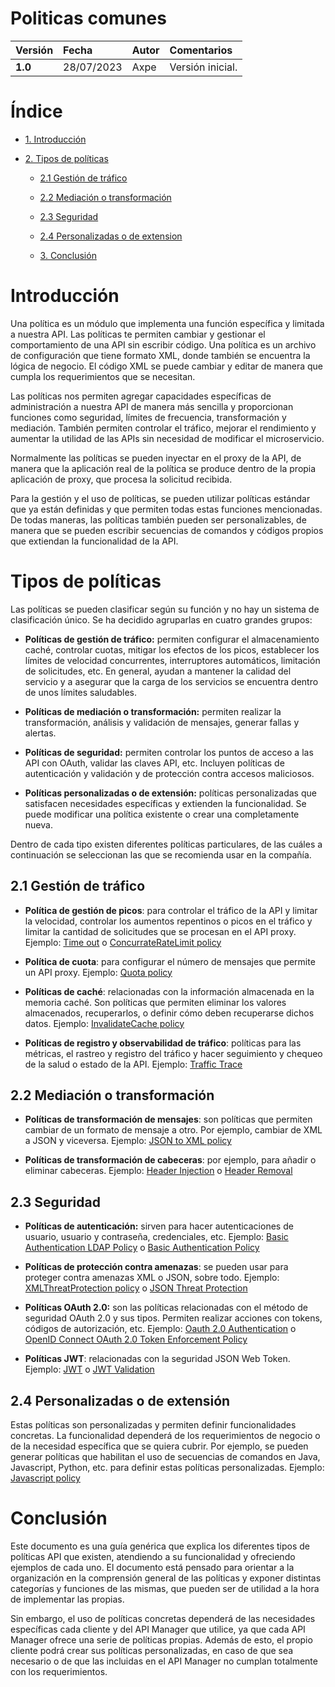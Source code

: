 
#  **Politicas comunes**
|**Versión**|**Fecha**|**Autor**|**Comentarios**|
| :- | :- | :- | :- |
|**1.0**|28/07/2023|Axpe|Versión inicial.|



# Índice 

- [1. Introducción](#introducción)

- [2. Tipos de políticas](#tipos-de-políticas)

    - [2.1 Gestión de tráfico](#gestión-de-tráfico)

    - [2.2 Mediación o transformación](#mediación-o-transformación) 

    - [2.3 Seguridad ](#seguridad)

    - [2.4 Personalizadas o de extension](#personalizadas-o-de-extensión)

    - [3. Conclusión ](#conclusión)






<a id="introducción"></a>

# Introducción

Una política es un módulo que implementa una función específica y
limitada a nuestra API. Las políticas te permiten cambiar y gestionar el
comportamiento de una API sin escribir código. Una política es un
archivo de configuración que tiene formato XML, donde también se
encuentra la lógica de negocio. El código XML se puede cambiar y editar
de manera que cumpla los requerimientos que se necesitan.

Las políticas nos permiten agregar capacidades específicas de
administración a nuestra API de manera más sencilla y proporcionan
funciones como seguridad, límites de frecuencia, transformación y
mediación. También permiten controlar el tráfico, mejorar el rendimiento
y aumentar la utilidad de las APIs sin necesidad de modificar el
microservicio.

Normalmente las políticas se pueden inyectar en el proxy de la API, de
manera que la aplicación real de la política se produce dentro de la
propia aplicación de proxy, que procesa la solicitud recibida.

Para la gestión y el uso de políticas, se pueden utilizar políticas
estándar que ya están definidas y que permiten todas estas funciones
mencionadas. De todas maneras, las políticas también pueden ser
personalizables, de manera que se pueden escribir secuencias de comandos
y códigos propios que extiendan la funcionalidad de la API.


<a id="tipos-de-políticas"></a>

# Tipos de políticas

Las políticas se pueden clasificar según su función y no hay un sistema
de clasificación único. Se ha decidido agruparlas en cuatro grandes
grupos:

 - **Políticas de gestión de tráfico:** permiten configurar el
almacenamiento caché, controlar cuotas, mitigar los efectos de los
picos, establecer los límites de velocidad concurrentes, interruptores
automáticos, limitación de solicitudes, etc. En general, ayudan a
mantener la calidad del servicio y a asegurar que la carga de los
servicios se encuentra dentro de unos límites saludables.

 - **Políticas de mediación o transformación:** permiten realizar la
transformación, análisis y validación de mensajes, generar fallas y
alertas.

 - **Políticas de seguridad:** permiten controlar los puntos de acceso a
las API con OAuth, validar las claves API, etc. Incluyen políticas de
autenticación y validación y de protección contra accesos maliciosos.

 - **Políticas personalizadas o de extensión:** políticas personalizadas
que satisfacen necesidades específicas y extienden la funcionalidad. Se
puede modificar una política existente o crear una completamente nueva.

Dentro de cada tipo existen diferentes políticas particulares, de las
cuáles a continuación se seleccionan las que se recomienda usar en
la compañía.

<a id="gestión-de-tráfico"></a>

## 2.1 Gestión de tráfico

-   **Política de gestión de picos**: para controlar el tráfico de la
    API y limitar la velocidad, controlar los aumentos repentinos o
    picos en el tráfico y limitar la cantidad de solicitudes que se
    procesan en el API proxy. Ejemplo: [Time
    out](https://docs.konghq.com/mesh/2.1.x/policies/timeout/) o
    [ConcurrateRateLimit
    policy](https://docs.apigee.com/release/deprecated-features)

-   **Política de cuota**: para configurar el número de mensajes que
    permite un API proxy. Ejemplo: [Quota
    policy](https://docs.apigee.com/api-platform/reference/policies/quota-policy)

-   **Políticas de caché**: relacionadas con la información almacenada
    en la memoria caché. Son políticas que permiten eliminar los valores
    almacenados, recuperarlos, o definir cómo deben recuperarse dichos
    datos. Ejemplo: [InvalidateCache
    policy](https://docs.apigee.com/api-platform/reference/policies/invalidate-cache-policy)

-   **Políticas de registro y observabilidad de tráfico**: políticas
    para las métricas, el rastreo y registro del tráfico y hacer
    seguimiento y chequeo de la salud o estado de la API. Ejemplo:
    [Traffic
    Trace](https://docs.konghq.com/mesh/2.1.x/policies/traffic-trace/)

<a id="mediación-o-transformación"></a>

## 2.2 Mediación o transformación

-   **Políticas de transformación de mensajes**: son políticas que
    permiten cambiar de un formato de mensaje a otro. Por ejemplo,
    cambiar de XML a JSON y viceversa. Ejemplo: [JSON to XML
    policy](https://docs.apigee.com/api-platform/reference/policies/json-xml-policy)

-   **Políticas de transformación de cabeceras**: por ejemplo, para
    añadir o eliminar cabeceras. Ejemplo: [Header
    Injection](https://docs.mulesoft.com/policies/policies-included-header-injection)
    o [Header
    Removal](https://docs.mulesoft.com/policies/policies-included-header-removal)

<a id="seguridad"></a>

## 2.3 Seguridad

-   **Políticas de autenticación:** sirven para hacer autenticaciones de
    usuario, usuario y contraseña, credenciales, etc. Ejemplo: [Basic
    Authentication LDAP
    Policy](https://docs.mulesoft.com/policies/policies-included-basic-auth-ldap)
    o [Basic Authentication
    Policy](https://docs.apigee.com/api-platform/reference/policies/basic-authentication-policy)

-   **Políticas de protección contra amenazas**: se pueden usar para
    proteger contra amenazas XML o JSON, sobre todo. Ejemplo:
    [XMLThreatProtection
    policy](https://docs.apigee.com/api-platform/reference/policies/xml-threat-protection-policy)
    o [JSON Threat
    Protection](https://docs.mulesoft.com/policies/policies-included-json-threat-protection)

-   **Políticas OAuth 2.0:** son las políticas relacionadas con el
    método de seguridad OAuth 2.0 y sus tipos. Permiten realizar
    acciones con tokens, códigos de autorización, etc. Ejemplo: [Oauth
    2.0 Authentication](https://docs.konghq.com/hub/kong-inc/oauth2/) o
    [OpenID Connect OAuth 2.0 Token Enforcement
    Policy](https://docs.mulesoft.com/policies/policies-included-openid-token-enforcement)

-   **Políticas JWT**: relacionadas con la seguridad JSON Web Token.
    Ejemplo: [JWT](https://docs.konghq.com/hub/kong-inc/jwt/) o [JWT
    Validation](https://docs.mulesoft.com/policies/policies-included-jwt-validation)

<a id="personalizadas_o_de_extensión"></a>

## 2.4 Personalizadas o de extensión

Estas políticas son personalizadas y permiten definir funcionalidades
concretas. La funcionalidad dependerá de los requerimientos de negocio o
de la necesidad específica que se quiera cubrir. Por ejemplo, se pueden
generar políticas que habilitan el uso de secuencias de comandos en
Java, Javascript, Python, etc. para definir estas políticas
personalizadas. Ejemplo: [Javascript
policy](https://docs.apigee.com/api-platform/reference/policies/javascript-policy)

<a id="conclusión"></a>

# Conclusión

Este documento es una guía genérica que explica los diferentes tipos de
políticas API que existen, atendiendo a su funcionalidad y ofreciendo
ejemplos de cada uno. El documento está pensado para orientar a la
organización en la comprensión general de las políticas y exponer
distintas categorías y funciones de las mismas, que pueden ser de
utilidad a la hora de implementar las propias.

Sin embargo, el uso de políticas concretas dependerá de las necesidades
específicas cada cliente y del API Manager que utilice, ya que cada
API Manager ofrece una serie de políticas propias. Además de esto, el
propio cliente podrá crear sus políticas personalizadas, en caso de que
sea necesario o de que las incluidas en el API Manager no cumplan
totalmente con los requerimientos.
